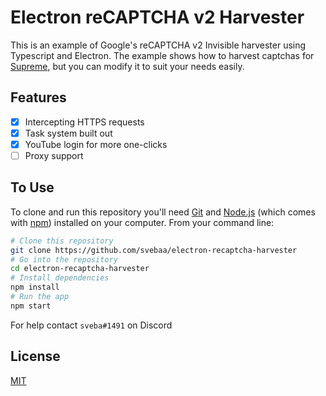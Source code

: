 # Electron reCAPTCHA v2 Harvester

This is an example of Google's reCAPTCHA v2 Invisible harvester using Typescript and Electron. The example shows how to harvest captchas for [Supreme](https://www.supremenewyork.com/), but you can modify it to suit your needs easily.

## Features

-  [x] Intercepting HTTPS requests
-  [x] Task system built out
-  [x] YouTube login for more one-clicks
-  [ ] Proxy support

## To Use

To clone and run this repository you'll need [Git](https://git-scm.com) and [Node.js](https://nodejs.org/en/download/) (which comes with [npm](http://npmjs.com)) installed on your computer. From your command line:

```bash
# Clone this repository
git clone https://github.com/svebaa/electron-recaptcha-harvester
# Go into the repository
cd electron-recaptcha-harvester
# Install dependencies
npm install
# Run the app
npm start
```

For help contact `sveba#1491` on Discord

## License

[MIT](https://choosealicense.com/licenses/mit/)
